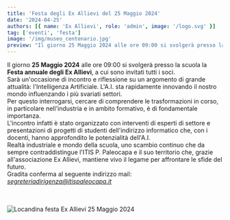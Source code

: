 ```yaml
---
title: 'Festa degli Ex Allievi del 25 Maggio 2024'
date: '2024-04-25'
authors: [{ name: 'Ex Allievi', role: 'admin', image: '/logo.svg' }]
tag: ['eventi', 'festa']
image: '/img/museo_centenario.jpg'
preview: "Il giorno 25 Maggio 2024 alle ore 09:00 si svolgerà presso la scuola la Festa annuale degli Ex Allievi, a cui sono invitati tutti i soci. Il tema dell'incontro sarà l'Intelligenza Artificiale."
---
```


Il giorno **25 Maggio 2024** alle ore 09:00 si svolgerà presso la scuola la **Festa annuale degli Ex Allievi**, a cui sono invitati tutti i soci.\
Sarà un'occasione di incontro e riflessione su un argomento di grande attualità: l'Intelligenza Artificiale. L'A.I. sta rapidamente innovando il nostro mondo influenzando i più svariati settori.\
Per questo interrogarsi, cercare di comprendere le trasformazioni in corso, in particolare nell'industria e in ambito formativo, è di fondamentale importanza.\
L'incontro infatti è stato organizzato con interventi di esperti di settore e presentazioni di progetti di studenti dell'indirizzo informatico che, con i docenti, hanno approfondito le potenzialità dell'A.I.\
Realtà industriale e mondo della scuola, uno scambio continuo che da sempre contraddistingue l'ITIS P. Paleocapa e il suo territorio che, grazie all'associazione Ex Allievi, mantiene vivo il legame per affrontare le sfide del futuro.
\
Gradita conferma al seguente indirizzo mail: [_segreteriadirigenza@itispaleocapa.it_](mailto:segreteriadirigenza@itispaleocapa.it)

\
\
![Locandina festa Ex Allievi 25 Maggio 2024](/img/eventi/locandina_festa_25052024.jpg)
